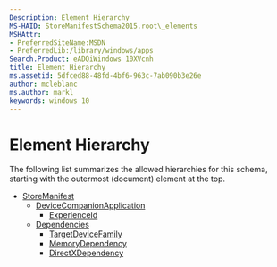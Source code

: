 ```yaml
---
Description: Element Hierarchy
MS-HAID: StoreManifestSchema2015.root\_elements
MSHAttr:
- PreferredSiteName:MSDN
- PreferredLib:/library/windows/apps
Search.Product: eADQiWindows 10XVcnh
title: Element Hierarchy
ms.assetid: 5dfced88-48fd-4bf6-963c-7ab090b3e26e
author: mcleblanc
ms.author: markl
keywords: windows 10
---
```


# Element Hierarchy


The following list summarizes the allowed hierarchies for this schema, starting with the outermost (document) element at the top.

-   [StoreManifest](element-storemanifest.md)
    -   [DeviceCompanionApplication](element-devicecompanionapplication.md)
        -   [ExperienceId](element-experienceid.md)
    -   [Dependencies](element-dependencies.md)
        -   [TargetDeviceFamily](element-targetdevicefamily.md)
        -   [MemoryDependency](element-memorydependency.md)
        -   [DirectXDependency](element-directxdependency.md)

 

 



